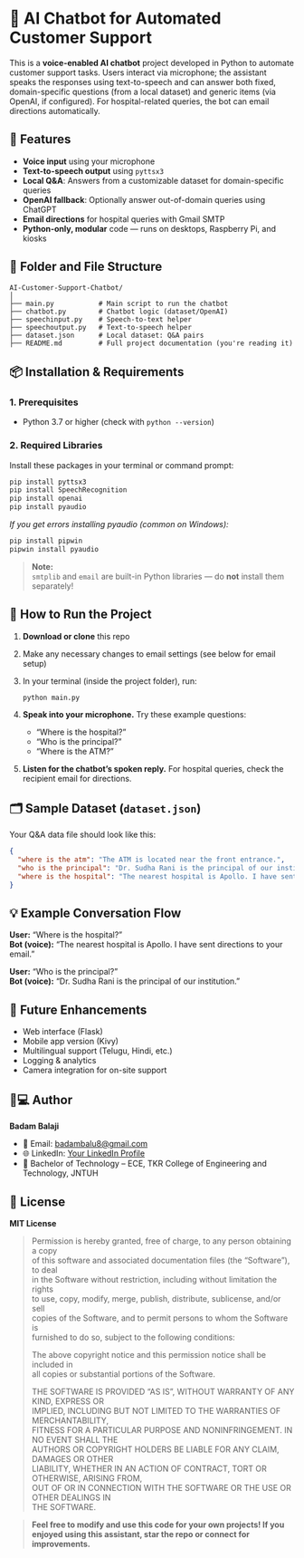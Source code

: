 # 🤖 AI Chatbot for Automated Customer Support

This is a **voice-enabled AI chatbot** project developed in Python to automate customer support tasks. Users interact via microphone; the assistant speaks the responses using text-to-speech and can answer both fixed, domain-specific questions (from a local dataset) and generic items (via OpenAI, if configured). For hospital-related queries, the bot can email directions automatically.

## 🔧 Features

- **Voice input** using your microphone  
- **Text-to-speech output** using `pyttsx3`
- **Local Q&A**: Answers from a customizable dataset for domain-specific queries
- **OpenAI fallback**: Optionally answer out-of-domain queries using ChatGPT
- **Email directions** for hospital queries with Gmail SMTP
- **Python-only, modular** code — runs on desktops, Raspberry Pi, and kiosks

## 📁 Folder and File Structure

```
AI-Customer-Support-Chatbot/
│
├── main.py           # Main script to run the chatbot
├── chatbot.py        # Chatbot logic (dataset/OpenAI)
├── speechinput.py    # Speech-to-text helper
├── speechoutput.py   # Text-to-speech helper
├── dataset.json      # Local dataset: Q&A pairs
├── README.md         # Full project documentation (you're reading it)
```

## 📦 Installation & Requirements

### 1. **Prerequisites**
- Python 3.7 or higher (check with `python --version`)

### 2. **Required Libraries**

Install these packages in your terminal or command prompt:

```bash
pip install pyttsx3
pip install SpeechRecognition
pip install openai
pip install pyaudio
```

*If you get errors installing pyaudio (common on Windows):*

```bash
pip install pipwin
pipwin install pyaudio
```

> **Note:**  
> `smtplib` and `email` are built-in Python libraries — do **not** install them separately!

## 🚀 How to Run the Project

1. **Download or clone** this repo  
2. Make any necessary changes to email settings (see below for email setup)  
3. In your terminal (inside the project folder), run:
   ```bash
   python main.py
   ```

4. **Speak into your microphone.** Try these example questions:
    - “Where is the hospital?”
    - “Who is the principal?”
    - “Where is the ATM?”

5. **Listen for the chatbot’s spoken reply.** For hospital queries, check the recipient email for directions.

## 🗂 Sample Dataset (`dataset.json`)

Your Q&A data file should look like this:

```json
{
  "where is the atm": "The ATM is located near the front entrance.",
  "who is the principal": "Dr. Sudha Rani is the principal of our institution.",
  "where is the hospital": "The nearest hospital is Apollo. I have sent directions to your email."
}
```
## 💡 Example Conversation Flow

**User:** “Where is the hospital?”  
**Bot (voice):** “The nearest hospital is Apollo. I have sent directions to your email.”  

**User:** “Who is the principal?”  
**Bot (voice):** “Dr. Sudha Rani is the principal of our institution.”

## 🧠 Future Enhancements

- Web interface (Flask)
- Mobile app version (Kivy)
- Multilingual support (Telugu, Hindi, etc.)
- Logging & analytics
- Camera integration for on-site support

## 👨💻 Author

**Badam Balaji**  
- 📧 Email: badambalu8@gmail.com
- 🌐 LinkedIn: [Your LinkedIn Profile](https://www.linkedin.com/in/badam-balaji-ab0523235/)  
- 🏫 Bachelor of Technology – ECE, TKR College of Engineering and Technology, JNTUH

## 📄 License

**MIT License**

> Permission is hereby granted, free of charge, to any person obtaining a copy  
> of this software and associated documentation files (the “Software”), to deal  
> in the Software without restriction, including without limitation the rights  
> to use, copy, modify, merge, publish, distribute, sublicense, and/or sell  
> copies of the Software, and to permit persons to whom the Software is  
> furnished to do so, subject to the following conditions:
>
> The above copyright notice and this permission notice shall be included in  
> all copies or substantial portions of the Software.
>
> THE SOFTWARE IS PROVIDED “AS IS”, WITHOUT WARRANTY OF ANY KIND, EXPRESS OR  
> IMPLIED, INCLUDING BUT NOT LIMITED TO THE WARRANTIES OF MERCHANTABILITY,  
> FITNESS FOR A PARTICULAR PURPOSE AND NONINFRINGEMENT. IN NO EVENT SHALL THE  
> AUTHORS OR COPYRIGHT HOLDERS BE LIABLE FOR ANY CLAIM, DAMAGES OR OTHER  
> LIABILITY, WHETHER IN AN ACTION OF CONTRACT, TORT OR OTHERWISE, ARISING FROM,  
> OUT OF OR IN CONNECTION WITH THE SOFTWARE OR THE USE OR OTHER DEALINGS IN  
> THE SOFTWARE.

> **Feel free to modify and use this code for your own projects! If you enjoyed using this assistant, star the repo or connect for improvements.**
